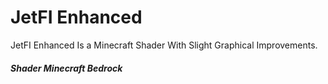 # JetFI Enhanced
JetFI Enhanced Is a Minecraft Shader With Slight Graphical Improvements.

##### Shader Minecraft Bedrock
